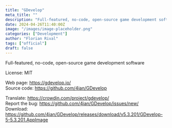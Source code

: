 ```yaml
---
title: "GDevelop"
meta_title: ""
description: "Full-featured, no-code, open-source game development software"
date: 2024-04-26T11:40:00Z
image: "/images/image-placeholder.png"
categories: ["Development"]
author: "Florian Rival"
tags: ["official"]
draft: false
---
```


Full-featured, no-code, open-source game development software

License: MIT

Web page: https://gdevelop.io/  
Source code: https://github.com/4ian/GDevelop

Translate: https://crowdin.com/project/gdevelop/  
Report the bug: https://github.com/4ian/GDevelop/issues/new/  
Download: https://github.com/4ian/GDevelop/releases/download/v5.3.201/GDevelop-5-5.3.201.AppImage
